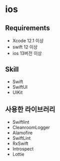 # ios

## Requirements
- Xcode 12.1 이상
- swift 12 이상 
- ios 13버전 이상 

## Skill 
- Swift 
- SwiftUI 
- UIKit


## 사용한 라이브러리 
- Swiftlint
- CleanroomLogger
- Alamofire
- SwiftLint 
- RxSwift 
- Introspect 
- Lottie

